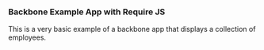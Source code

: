 ### Backbone Example App with Require JS
This is a very basic example of a backbone app that displays a collection of employees.
